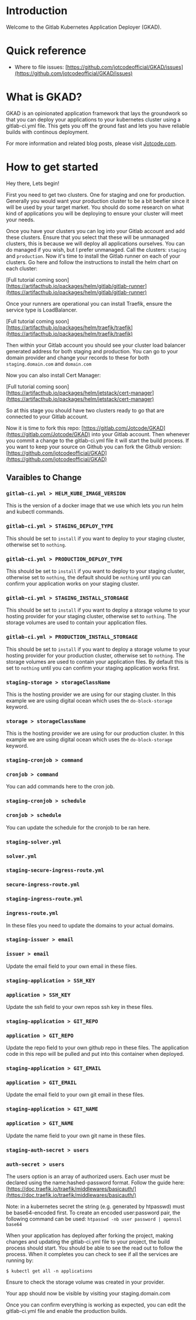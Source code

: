 # Introduction
Welcome to the Gitlab Kubernetes Application Deployer (GKAD).


# Quick reference
* Where to file issues: [https://github.com/jotcodeofficial/GKAD/issues](https://github.com/jotcodeofficial/GKAD/issues)


# What is GKAD?
GKAD is an opinionated application framework that lays the groundwork so that you can deploy your applications to your kubernetes cluster using a gitlab-ci.yml file. This gets you off the ground fast and lets you have reliable builds with continous deployment.

For more information and related blog posts, please visit [Jotcode.com](https://jotcode.com).

# How to get started
Hey there, Lets begin!

First you need to get two clusters. One for staging and one for production.
Generally you would want your production cluster to be a bit beefier since it will be used by your target market. You should do some research on what kind of applications you will be deploying to ensure your cluster will meet your needs.

Once you have your clusters you can log into your Gitlab account and add these clusters. Ensure that you select that these will be unmanaged clusters, this is because we will deploy all applications ourselves. You can do managed if you wish, but I prefer unmanaged. Call the clusters: `staging` and `production`. Now it's time to install the Gitlab runner on each of your clusters.
Go here and follow the instructions to install the helm chart on each cluster:

[Full tutorial coming soon]
[https://artifacthub.io/packages/helm/gitlab/gitlab-runner](https://artifacthub.io/packages/helm/gitlab/gitlab-runner)

Once your runners are operational you can install Traefik, ensure the service type is LoadBalancer.

[Full tutorial coming soon]
[https://artifacthub.io/packages/helm/traefik/traefik](https://artifacthub.io/packages/helm/traefik/traefik)

Then within your Gitlab account you should see your cluster load balancer generated address for both staging and production. You can go to your domain provider and change your records to these for both `staging.domain.com` and `domain.com`

Now you can also install Cert Manager:

[Full tutorial coming soon]
[https://artifacthub.io/packages/helm/jetstack/cert-manager](https://artifacthub.io/packages/helm/jetstack/cert-manager)

So at this stage you should have two clusters ready to go that are connected to your Gitlab account.

Now it is time to fork this repo:
[https://gitlab.com/Jotcode/GKAD](https://gitlab.com/Jotcode/GKAD) into your Gitlab account. Then whenever you commit a change to the gitlab-ci.yml file it will start the build process. If you want to keep your source on Github you can fork the Github version:
[https://github.com/jotcodeofficial/GKAD](https://github.com/jotcodeofficial/GKAD)


## Varaibles to Change

### `gitlab-ci.yml > HELM_KUBE_IMAGE_VERSION`
This is the version of a docker image that we use which lets you run helm and kubectl commands.
### `gitlab-ci.yml > STAGING_DEPLOY_TYPE`
This should be set to `install` if you want to deploy to your staging cluster, otherwise set to `nothing`.  

### `gitlab-ci.yml > PRODUCTION_DEPLOY_TYPE`
This should be set to `install` if you want to deploy to your staging cluster, otherwise set to `nothing`, the default should be `nothing` until you can confirm your application works on your staging cluster.    

### `gitlab-ci.yml > STAGING_INSTALL_STORGAGE` 
This should be set to `install` if you want to deploy a storage volume to your hosting provider for your staging cluster, otherwise set to `nothing`. The storage volumes are used to contain your application files.   

### `gitlab-ci.yml > PRODUCTION_INSTALL_STORGAGE` 
This should be set to `install` if you want to deploy a storage volume to your hosting provider for your production cluster, otherwise set to `nothing`. The storage volumes are used to contain your application files. By default this is set to `nothing` until you can confirm your staging application works first.    

### `staging-storage > storageClassName`
This is the hosting provider we are using for our staging cluster. In this example we are using digital ocean which uses the `do-block-storage` keyword.

### `storage > storageClassName`
This is the hosting provider we are using for our production cluster. In this example we are using digital ocean which uses the `do-block-storage` keyword.

### `staging-cronjob > command`
### `cronjob > command`
You can add commands here to the cron job.

### `staging-cronjob > schedule`
### `cronjob > schedule`
You can update the schedule for the cronjob to be ran here.

### `staging-solver.yml`
### `solver.yml `
### `staging-secure-ingress-route.yml `
### `secure-ingress-route.yml`
### `staging-ingress-route.yml`
### `ingress-route.yml`
In these files you need to update the domains to your actual domains.

### `staging-issuer > email`
### `issuer > email`
Update the email field to your own email in these files.

### `staging-application > SSH_KEY`
### `application > SSH_KEY`
Update the ssh field to your own repos ssh key in these files.

### `staging-application > GIT_REPO`
### `application > GIT_REPO`
Update the repo field to your own github repo in these files. The application code in this repo will be pulled and put into this container when deployed.

### `staging-application > GIT_EMAIL`
### `application > GIT_EMAIL`
Update the email field to your own git email in these files.

### `staging-application > GIT_NAME`
### `application > GIT_NAME`
Update the name field to your own git name in these files.

### `staging-auth-secret > users`
### `auth-secret > users`
The users option is an array of authorized users. Each user must be declared using the name:hashed-password format. Follow the guide here:
[https://doc.traefik.io/traefik/middlewares/basicauth/](https://doc.traefik.io/traefik/middlewares/basicauth/)

Note: in a kubernetes secret the string (e.g. generated by htpasswd) must be base64-encoded first.
To create an encoded user:password pair, the following command can be used:
``` htpasswd -nb user password | openssl base64 ```





When your application has deployed after forking the project, making changes and updating the gitlab-ci.yml file to your project, the build process should start. You should be able to see the read out to follow the process. When it completes you can check to see if all the services are running by:

```console
$ kubectl get all -n applications
```

Ensure to check the storage volume was created in your provider.

Your app should now be visible by visiting your staging.domain.com

Once you can confirm everything is working as expected, you can edit the gitlab-ci.yml file and enable the production builds.
